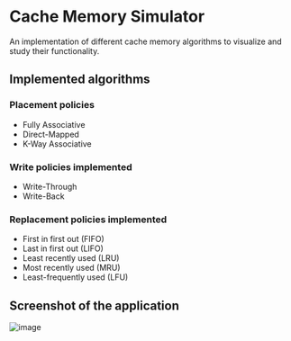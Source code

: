 # Cache Memory Simulator
An implementation of different cache memory algorithms to visualize and study their functionality.

## Implemented algorithms

### Placement policies
- Fully Associative
- Direct-Mapped
- K-Way Associative

### Write policies implemented
- Write-Through
- Write-Back

### Replacement policies implemented
- First in first out (FIFO)
- Last in first out (LIFO)
- Least recently used (LRU)
- Most recently used (MRU)
- Least-frequently used (LFU)

## Screenshot of the application
![image](https://user-images.githubusercontent.com/73333237/224626877-7863af2c-3b04-4bb7-ae30-db7f47859a89.png)
